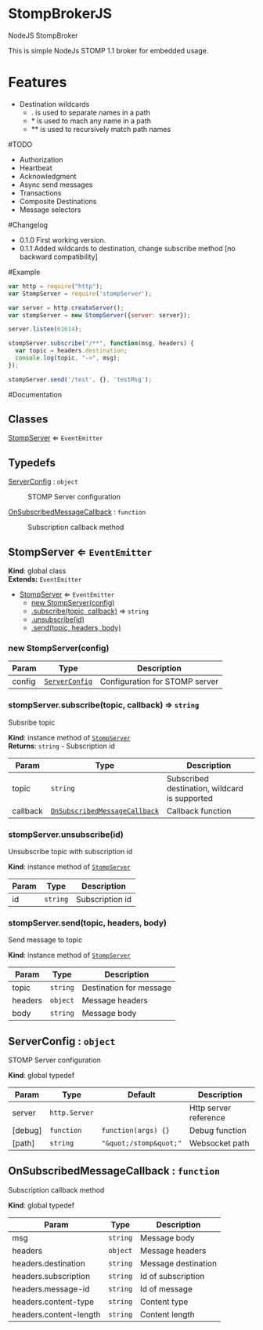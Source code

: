 # StompBrokerJS
NodeJS StompBroker

This is simple NodeJs STOMP 1.1 broker for embedded usage.

# Features
* Destination wildcards
    * . is used to separate names in a path
    * \* is used to mach any name in a path
    * \*\* is used to recursively match path names

#TODO
* Authorization
* Heartbeat
* Acknowledgment
* Async send messages
* Transactions
* Composite Destinations
* Message selectors

#Changelog
* 0.1.0 First working version.
* 0.1.1 Added wildcards to destination, change subscribe method [no backward compatibility]

#Example
```javascript
var http = require("http");
var StompServer = require('stompServer');

var server = http.createServer();
var stompServer = new StompServer({server: server});

server.listen(61614);

stompServer.subscribe("/**", function(msg, headers) {
  var topic = headers.destination;
  console.log(topic, "->", msg);
});

stompServer.send('/test', {}, 'testMsg');
```

#Documentation
## Classes

<dl>
<dt><a href="#StompServer">StompServer</a> ⇐ <code>EventEmitter</code></dt>
<dd></dd>
</dl>

## Typedefs

<dl>
<dt><a href="#ServerConfig">ServerConfig</a> : <code>object</code></dt>
<dd><p>STOMP Server configuration</p>
</dd>
<dt><a href="#OnSubscribedMessageCallback">OnSubscribedMessageCallback</a> : <code>function</code></dt>
<dd><p>Subscription callback method</p>
</dd>
</dl>

<a name="StompServer"></a>

## StompServer ⇐ <code>EventEmitter</code>
**Kind**: global class  
**Extends:** <code>EventEmitter</code>  

* [StompServer](#StompServer) ⇐ <code>EventEmitter</code>
    * [new StompServer(config)](#new_StompServer_new)
    * [.subscribe(topic, callback)](#StompServer+subscribe) ⇒ <code>string</code>
    * [.unsubscribe(id)](#StompServer+unsubscribe)
    * [.send(topic, headers, body)](#StompServer+send)

<a name="new_StompServer_new"></a>

### new StompServer(config)

| Param | Type | Description |
| --- | --- | --- |
| config | <code>[ServerConfig](#ServerConfig)</code> | Configuration for STOMP server |

<a name="StompServer+subscribe"></a>

### stompServer.subscribe(topic, callback) ⇒ <code>string</code>
Subsribe topic

**Kind**: instance method of <code>[StompServer](#StompServer)</code>  
**Returns**: <code>string</code> - Subscription id  

| Param | Type | Description |
| --- | --- | --- |
| topic | <code>string</code> | Subscribed destination, wildcard is supported |
| callback | <code>[OnSubscribedMessageCallback](#OnSubscribedMessageCallback)</code> | Callback function |

<a name="StompServer+unsubscribe"></a>

### stompServer.unsubscribe(id)
Unsubscribe topic with subscription id

**Kind**: instance method of <code>[StompServer](#StompServer)</code>  

| Param | Type | Description |
| --- | --- | --- |
| id | <code>string</code> | Subscription id |

<a name="StompServer+send"></a>

### stompServer.send(topic, headers, body)
Send message to topic

**Kind**: instance method of <code>[StompServer](#StompServer)</code>  

| Param | Type | Description |
| --- | --- | --- |
| topic | <code>string</code> | Destination for message |
| headers | <code>object</code> | Message headers |
| body | <code>string</code> | Message body |

<a name="ServerConfig"></a>

## ServerConfig : <code>object</code>
STOMP Server configuration

**Kind**: global typedef  

| Param | Type | Default | Description |
| --- | --- | --- | --- |
| server | <code>http.Server</code> |  | Http server reference |
| [debug] | <code>function</code> | <code>function(args) {}</code> | Debug function |
| [path] | <code>string</code> | <code>&quot;\&quot;/stomp\&quot;&quot;</code> | Websocket path |

<a name="OnSubscribedMessageCallback"></a>

## OnSubscribedMessageCallback : <code>function</code>
Subscription callback method

**Kind**: global typedef  

| Param | Type | Description |
| --- | --- | --- |
| msg | <code>string</code> | Message body |
| headers | <code>object</code> | Message headers |
| headers.destination | <code>string</code> | Message destination |
| headers.subscription | <code>string</code> | Id of subscription |
| headers.message-id | <code>string</code> | Id of message |
| headers.content-type | <code>string</code> | Content type |
| headers.content-length | <code>string</code> | Content length |


